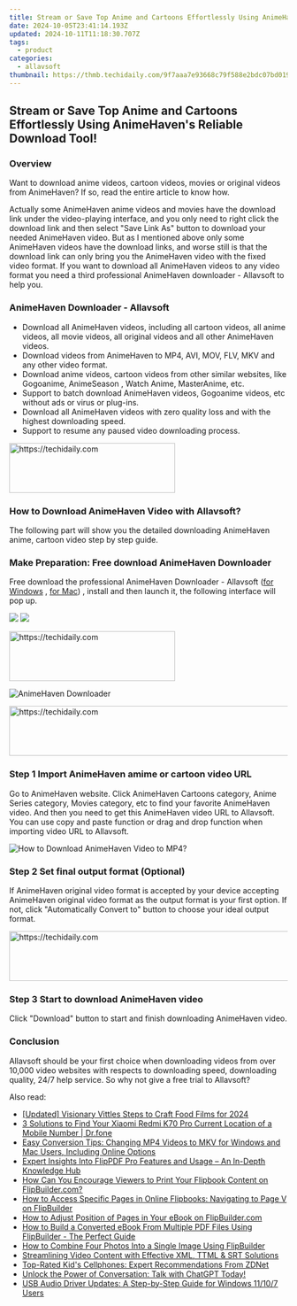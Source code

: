 ```yaml
---
title: Stream or Save Top Anime and Cartoons Effortlessly Using AnimeHaven's Reliable Download Tool!
date: 2024-10-05T23:41:14.193Z
updated: 2024-10-11T11:18:30.707Z
tags:
  - product
categories:
  - allavsoft
thumbnail: https://thmb.techidaily.com/9f7aaa7e93668c79f588e2bdc07bd0199fd9952e273ede775f53891cdecae42d.jpg
---
```


## Stream or Save Top Anime and Cartoons Effortlessly Using AnimeHaven's Reliable Download Tool!

### Overview

Want to download anime videos, cartoon videos, movies or original videos from AnimeHaven? If so, read the entire article to know how.

Actually some AnimeHaven anime videos and movies have the download link under the video-playing interface, and you only need to right click the download link and then select "Save Link As" button to download your needed AnimeHaven video. But as I mentioned above only some AnimeHaven videos have the download links, and worse still is that the download link can only bring you the AnimeHaven video with the fixed video format. If you want to download all AnimeHaven videos to any video format you need a third professional AnimeHaven downloader - Allavsoft to help you.

### AnimeHaven Downloader - Allavsoft

* Download all AnimeHaven videos, including all cartoon videos, all anime videos, all movie videos, all original videos and all other AnimeHaven videos.
* Download videos from AnimeHaven to MP4, AVI, MOV, FLV, MKV and any other video format.
* Download anime videos, cartoon videos from other similar websites, like Gogoanime, AnimeSeason , Watch Anime, MasterAnime, etc.
* Support to batch download AnimeHaven videos, Gogoanime videos, etc without ads or virus or plug-ins.
* Download all AnimeHaven videos with zero quality loss and with the highest downloading speed.
* Support to resume any paused video downloading process.

<!-- affiliate ads begin -->
<a href="https://aligracehair.sjv.io/c/5597632/2087234/19272" target="_top" id="2087234">
  <img src="//a.impactradius-go.com/display-ad/19272-2087234" border="0" alt="https://techidaily.com" width="300" height="90"/>
</a>
<img height="0" width="0" src="https://aligracehair.sjv.io/i/5597632/2087234/19272" style="position:absolute;visibility:hidden;" border="0" />
<!-- affiliate ads end -->

### How to Download AnimeHaven Video with Allavsoft?

The following part will show you the detailed downloading AnimeHaven anime, cartoon video step by step guide.

### Make Preparation: Free download AnimeHaven Downloader

Free download the professional AnimeHaven Downloader - Allavsoft ([for Windows](https://tools.techidaily.com/allavsoft/products/) , [for Mac](https://tools.techidaily.com/allavsoft/products/)) , install and then launch it, the following interface will pop up.

[![](https://www.allavsoft.com/how-to/../images/how-to/free-download-win.jpg)](https://tools.techidaily.com/allavsoft/products/) [![](https://www.allavsoft.com/how-to/../images/how-to/free-download-mac.jpg)](https://tools.techidaily.com/allavsoft/products/)

<!-- affiliate ads begin -->
<a href="https://25home.pxf.io/c/5597632/2148645/16836" target="_top" id="2148645">
  <img src="//a.impactradius-go.com/display-ad/16836-2148645" border="0" alt="https://techidaily.com" width="300" height="90"/>
</a>
<img height="0" width="0" src="https://25home.pxf.io/i/5597632/2148645/16836" style="position:absolute;visibility:hidden;" border="0" />
<!-- affiliate ads end -->

![AnimeHaven Downloader](https://www.allavsoft.com/how-to/../images/allavsoft/screen-shot-600.jpg)

<!-- affiliate ads begin -->
<a href="https://appsumo.8odi.net/c/5597632/2118315/7443" target="_top" id="2118315">
  <img src="//a.impactradius-go.com/display-ad/7443-2118315" border="0" alt="https://techidaily.com" width="728" height="90"/>
</a>
<img height="0" width="0" src="https://appsumo.8odi.net/i/5597632/2118315/7443" style="position:absolute;visibility:hidden;" border="0" />
<!-- affiliate ads end -->

### Step 1 Import AnimeHaven amime or cartoon video URL

Go to AnimeHaven website. Click AnimeHaven Cartoons category, Anime Series category, Movies category, etc to find your favorite AnimeHaven video. And then you need to get this AnimeHaven video URL to Allavsoft. You can use copy and paste function or drag and drop function when importing video URL to Allavsoft.

![How to Download AnimeHaven Video to MP4?](https://www.allavsoft.com/how-to/../images/how-to/download-rtmp-video/download-rtmp-video.jpg)

### Step 2 Set final output format (Optional)

If AnimeHaven original video format is accepted by your device accepting AnimeHaven original video format as the output format is your first option. If not, click "Automatically Convert to" button to choose your ideal output format.

<!-- affiliate ads begin -->
<a href="https://aligracehair.sjv.io/c/5597632/1925549/19272" target="_top" id="1925549">
  <img src="//a.impactradius-go.com/display-ad/19272-1925549" border="0" alt="https://techidaily.com" width="728" height="90"/>
</a>
<img height="0" width="0" src="https://aligracehair.sjv.io/i/5597632/1925549/19272" style="position:absolute;visibility:hidden;" border="0" />
<!-- affiliate ads end -->

### Step 3 Start to download AnimeHaven video

Click "Download" button to start and finish downloading AnimeHaven video.

### Conclusion

Allavsoft should be your first choice when downloading videos from over 10,000 video websites with respects to downloading speed, downloading quality, 24/7 help service. So why not give a free trial to Allavsoft?

<ins class="adsbygoogle"
     style="display:block"
     data-ad-format="autorelaxed"
     data-ad-client="ca-pub-7571918770474297"
     data-ad-slot="1223367746"></ins>

<ins class="adsbygoogle"
     style="display:block"
     data-ad-client="ca-pub-7571918770474297"
     data-ad-slot="8358498916"
     data-ad-format="auto"
     data-full-width-responsive="true"></ins>

<span class="atpl-alsoreadstyle">Also read:</span>
<div><ul>
<li><a href="https://youtube-data.techidaily.com/ed-visionary-vittles-steps-to-craft-food-films-for-2024/"><u>[Updated] Visionary Vittles Steps to Craft Food Films for 2024</u></a></li>
<li><a href="https://android-location-track.techidaily.com/3-solutions-to-find-your-xiaomi-redmi-k70-pro-current-location-of-a-mobile-number-drfone-by-drfone-virtual-android/"><u>3 Solutions to Find Your Xiaomi Redmi K70 Pro Current Location of a Mobile Number | Dr.fone</u></a></li>
<li><a href="https://win-remarkable.techidaily.com/easy-conversion-tips-changing-mp4-videos-to-mkv-for-windows-and-mac-users-including-online-options/"><u>Easy Conversion Tips: Changing MP4 Videos to MKV for Windows and Mac Users, Including Online Options</u></a></li>
<li><a href="https://win-luxury.techidaily.com/expert-insights-into-flippdf-pro-features-and-usage-an-in-depth-knowledge-hub/"><u>Expert Insights Into FlipPDF Pro Features and Usage – An In-Depth Knowledge Hub</u></a></li>
<li><a href="https://win-luxury.techidaily.com/how-can-you-encourage-viewers-to-print-your-flipbook-content-on-flipbuildercom/"><u>How Can You Encourage Viewers to Print Your Flipbook Content on FlipBuilder.com?</u></a></li>
<li><a href="https://win-luxury.techidaily.com/how-to-access-specific-pages-in-online-flipbooks-navigating-to-page-on-flipbuilder/"><u>How to Access Specific Pages in Online Flipbooks: Navigating to Page Ⅴ on FlipBuilder</u></a></li>
<li><a href="https://win-luxury.techidaily.com/how-to-adjust-position-of-pages-in-your-ebook-on-flipbuildercom/"><u>How to Adjust Position of Pages in Your eBook on FlipBuilder.com</u></a></li>
<li><a href="https://win-luxury.techidaily.com/how-to-build-a-converted-ebook-from-multiple-pdf-files-using-flipbuilder-the-perfect-guide/"><u>How to Build a Converted eBook From Multiple PDF Files Using FlipBuilder - The Perfect Guide</u></a></li>
<li><a href="https://win-luxury.techidaily.com/how-to-combine-four-photos-into-a-single-image-using-flipbuilder/"><u>How to Combine Four Photos Into a Single Image Using FlipBuilder</u></a></li>
<li><a href="https://extra-tips.techidaily.com/streamlining-video-content-with-effective-xml-ttml-and-srt-solutions/"><u>Streamlining Video Content with Effective XML, TTML & SRT Solutions</u></a></li>
<li><a href="https://technical-tips.techidaily.com/top-rated-kids-cellphones-expert-recommendations-from-zdnet/"><u>Top-Rated Kid's Cellphones: Expert Recommendations From ZDNet</u></a></li>
<li><a href="https://tech-haven.techidaily.com/1721954243025-unlock-the-power-of-conversation-talk-with-chatgpt-today/"><u>Unlock the Power of Conversation: Talk with ChatGPT Today!</u></a></li>
<li><a href="https://hardware-help.techidaily.com/usb-audio-driver-updates-a-step-by-step-guide-for-windows-11107-users/"><u>USB Audio Driver Updates: A Step-by-Step Guide for Windows 11/10/7 Users</u></a></li>
</ul></div>

